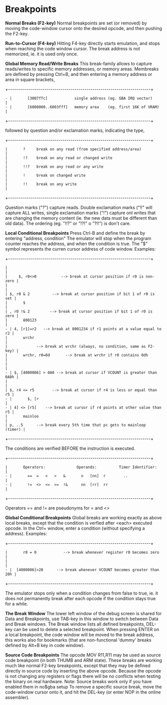# Breakpoints


**Normal Breaks (F2-key)**
Normal breakpoints are set (or removed) by moving the code-window cursor
onto the desired opcode, and then pushing the F2-key.

**Run-to-Cursor (F4-key)**
Hitting F4-key directly starts emulation, and stops when reaching the
code window cursor. The break address is not memorized, ie. it is used
only once.

**Global Memory Read/Write Breaks**
This break-family allows to capture reads/writes to specific memory
addresses, or memory areas. Membreaks are defined by pressing Ctrl+B,
and then entering a memory address or area in square brackets,

+-----------------------------------------------------------------------+
```
- |       [3007ffc]            single address (eg. GBA IRQ vector)        |
- |       [6000000..6003fff]   memory area    (eg. first 16K of VRAM)     |
```
+-----------------------------------------------------------------------+

followed by question and/or exclamation marks, indicating the type,

+-----------------------------------------------------------------------+
```
|       ?     break on any read (from specified address/area)           |
|       !?    break on any read or changed write                        |
|       !!?   break on any read or any write                            |
|       !     break on changed write                                    |
|       !!    break on any write                                        |
```
+-----------------------------------------------------------------------+

Question marks (\"?\") capture reads. Double exclamation marks (\"!!\"
will capture ALL writes, single exclamation marks (\"!\") capture onl
writes that are changing the memory content (ie. the new data must be
different than old data). The ordering (eg. \"!!?\" or \"!?!\" o
\"?!!\") is don\'t care.

**Local Conditional Breakpoints**
Press Ctrl-B and define the break by entering \"address, condition\"
The emulator will stop when the program counter reaches the address, and
when the condition is true. The \"\$\" symbol represents the curren
cursor address of code window. Examples:

+-----------------------------------------------------------------------+
```
|                                                                       |
|     $, r0<>0           --> break at cursor position if r0 is non-zero |
|                                                                       |
| $, r0 & 2          --> break at cursor position if bit 1 of r0 is set |
|       $                                                               |
| , r0 !& 2         --> break at cursor position if bit 1 of r0 is zero |
|       800123                                                          |
- | 4, [r1]=r2   --> break at 8001234 if r1 points at a value equal to r2 |
|       wrchr                                                           |
|             --> break at wrchr (always, no condition, same as F2-key) |
|       wrchr, r0=0d       --> break at wrchr if r0 contains 0dh        |
|                                                                       |
- | $, [4000006] > 0A0 --> break at cursor if VCOUNT is greater than 0A0h |
|                                                                       |
| $, r4 <= r5        --> break at cursor if r4 is less or equal than r5 |
- |       $, [r                                                           |
- | 4] <> [r5]    --> break at cursor if r4 points at other value than r5 |
|       mainloo                                                         |
| p, ..5      --> break every 5th time that pc gets to mainloop (timer) |
```
+-----------------------------------------------------------------------+

The conditions are verified BEFORE the instruction is executed.

+-----------------------------------------------------------------------+
```
|       Operators:              Operands:          Timer Identifier:    |
- |       ==  =   <   >   &       n   [nn]  r        ..                   |
- |       !=  <>  <=  >=  !&      nn  [rr]  rr                            |
```
+-----------------------------------------------------------------------+

Operators == and != are pseudonyms for = and \<\>

**Global Conditional Breakpoints**
Global breaks are working exactly as above local breaks, except that the
condition is verfied after \<each\> executed opcode. In the Ctrl+
window, enter a condition (without specifying a address). Examples:

+-----------------------------------------------------------------------+
```
|       r0 = 0            --> break whenever register r0 becomes zero   |
|                                                                       |
- |  [4000006]>20      --> break whenever VCOUNT becomes greater than 20h |
```
+-----------------------------------------------------------------------+

The emulator stops only when a condition changes from false to true, ie.
it does not permanently break after each opcode if the condition stays
true for a while.

**The Break Window**
The lower left window of the debug screen is shared for Data and
Breakpoints, use TAB-key in this window to switch between Data and Break
windows. The Break window lists all defined breakpoints, DEL-key can be
used to delete a selected breakpoint. When pressing ENTER on a local
breakpoint, the code window will be moved to the break address, this
works also for bookmarks (that are non-functional \'dummy\' breaks
defined by Alt+B key in code window).

**Source Code Breakpoints**
The opcode MOV R11,R11 may be used as source code breakpoint (in both
THUMB and ARM state). These breaks are working much like normal F2-key
breakpoints, except that they may be defined directly in source code by
inserting the above opcode. Because the opcode is not changing any
registers or flags there will be no conflicts when testing the binary on
real hardware.
Note: Source breaks work only if you have enabled them in no\$gba setup
To remove a specific source break, move the code-window cursor onto it,
and hit the DEL-key (or enter NOP in the online assembler).




